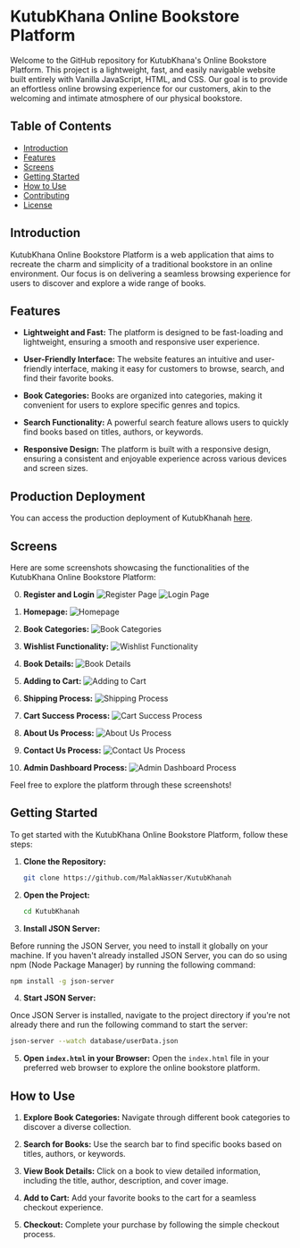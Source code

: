 # KutubKhana Online Bookstore Platform

Welcome to the GitHub repository for KutubKhana's Online Bookstore Platform. This project is a lightweight, fast, and easily navigable website built entirely with Vanilla JavaScript, HTML, and CSS. Our goal is to provide an effortless online browsing experience for our customers, akin to the welcoming and intimate atmosphere of our physical bookstore.

## Table of Contents

- [Introduction](#introduction)
- [Features](#features)
- [Screens](#screens)
- [Getting Started](#getting-started)
- [How to Use](#how-to-use)
- [Contributing](#contributing)
- [License](#license)

## Introduction

KutubKhana Online Bookstore Platform is a web application that aims to recreate the charm and simplicity of a traditional bookstore in an online environment. Our focus is on delivering a seamless browsing experience for users to discover and explore a wide range of books.

## Features

- **Lightweight and Fast:** The platform is designed to be fast-loading and lightweight, ensuring a smooth and responsive user experience.

- **User-Friendly Interface:** The website features an intuitive and user-friendly interface, making it easy for customers to browse, search, and find their favorite books.

- **Book Categories:** Books are organized into categories, making it convenient for users to explore specific genres and topics.

- **Search Functionality:** A powerful search feature allows users to quickly find books based on titles, authors, or keywords.

- **Responsive Design:** The platform is built with a responsive design, ensuring a consistent and enjoyable experience across various devices and screen sizes.

## Production Deployment

You can access the production deployment of KutubKhanah [here](https://malaknasser.github.io/KutubKhanah).


## Screens

Here are some screenshots showcasing the functionalities of the KutubKhana Online Bookstore Platform:

0. **Register and Login**
   ![Register Page](./Assets/KutubKhanahScreens/register.png)
   ![Login Page](./Assets/KutubKhanahScreens/login.png)

1. **Homepage:**
   ![Homepage](./Assets/KutubKhanahScreens/index.png)

2. **Book Categories:**
   ![Book Categories](./Assets/KutubKhanahScreens/bookstore.png)

3. **Wishlist Functionality:**
   ![Wishlist Functionality](./Assets/KutubKhanahScreens/wishList.jpg)

4. **Book Details:**
   ![Book Details](./Assets/KutubKhanahScreens/itemView.png)

5. **Adding to Cart:**
   ![Adding to Cart](./Assets/KutubKhanahScreens/cart.png)

6. **Shipping Process:**
   ![Shipping Process](./Assets/KutubKhanahScreens/shipping.jpg)

7. **Cart Success Process:**
   ![Cart Success Process](./Assets/KutubKhanahScreens/cartSuccess.png)

8. **About Us Process:**
   ![About Us Process](./Assets/KutubKhanahScreens/aboutUs.png)

9. **Contact Us Process:**
   ![Contact Us Process](./Assets/KutubKhanahScreens/contactUs.png)

10. **Admin Dashboard Process:**
    ![Admin Dashboard Process](./Assets/KutubKhanahScreens/adminDashboard.png)

Feel free to explore the platform through these screenshots!

## Getting Started

To get started with the KutubKhana Online Bookstore Platform, follow these steps:

1. **Clone the Repository:**

   ```bash
   git clone https://github.com/MalakNasser/KutubKhanah
   ```

2. **Open the Project:**

   ```bash
   cd KutubKhanah
   ```

3. **Install JSON Server:**

Before running the JSON Server, you need to install it globally on your machine. If you haven't already installed JSON Server, you can do so using npm (Node Package Manager) by running the following command:

   ```bash
   npm install -g json-server
   ```

4. **Start JSON Server:**

Once JSON Server is installed, navigate to the project directory if you're not already there and run the following command to start the server:

   ```bash
   json-server --watch database/userData.json
   ```

5. **Open `index.html` in your Browser:**
   Open the `index.html` file in your preferred web browser to explore the online bookstore platform.

## How to Use

1. **Explore Book Categories:**
   Navigate through different book categories to discover a diverse collection.

2. **Search for Books:**
   Use the search bar to find specific books based on titles, authors, or keywords.

3. **View Book Details:**
   Click on a book to view detailed information, including the title, author, description, and cover image.

4. **Add to Cart:**
   Add your favorite books to the cart for a seamless checkout experience.

5. **Checkout:**
   Complete your purchase by following the simple checkout process.


